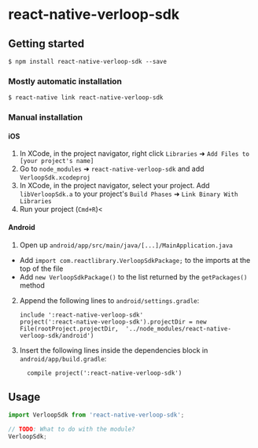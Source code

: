 # react-native-verloop-sdk

## Getting started

`$ npm install react-native-verloop-sdk --save`

### Mostly automatic installation

`$ react-native link react-native-verloop-sdk`

### Manual installation


#### iOS

1. In XCode, in the project navigator, right click `Libraries` ➜ `Add Files to [your project's name]`
2. Go to `node_modules` ➜ `react-native-verloop-sdk` and add `VerloopSdk.xcodeproj`
3. In XCode, in the project navigator, select your project. Add `libVerloopSdk.a` to your project's `Build Phases` ➜ `Link Binary With Libraries`
4. Run your project (`Cmd+R`)<

#### Android

1. Open up `android/app/src/main/java/[...]/MainApplication.java`
  - Add `import com.reactlibrary.VerloopSdkPackage;` to the imports at the top of the file
  - Add `new VerloopSdkPackage()` to the list returned by the `getPackages()` method
2. Append the following lines to `android/settings.gradle`:
  	```
  	include ':react-native-verloop-sdk'
  	project(':react-native-verloop-sdk').projectDir = new File(rootProject.projectDir, 	'../node_modules/react-native-verloop-sdk/android')
  	```
3. Insert the following lines inside the dependencies block in `android/app/build.gradle`:
  	```
      compile project(':react-native-verloop-sdk')
  	```


## Usage
```javascript
import VerloopSdk from 'react-native-verloop-sdk';

// TODO: What to do with the module?
VerloopSdk;
```
